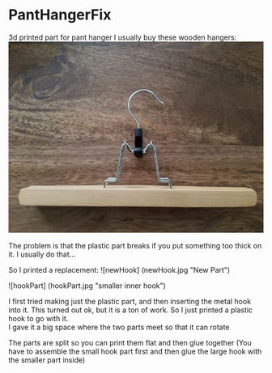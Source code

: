 # PantHangerFix
3d printed part for pant hanger
I usually buy these wooden hangers:
![PantHanger](PantHanger.jpg "Pant Hanger")

The problem is that the plastic part breaks if you put something too thick on it.  I usually do that...

So I printed a replacement:
![newHook] (newHook.jpg "New Part")

![hookPart] (hookPart.jpg "smaller inner hook")

I first tried making just the plastic part, and then inserting the metal hook into it.  This turned out ok, but it is a ton of work.  So I just printed a plastic hook to go with it.  
I gave it a big space where the two parts meet so that it can rotate

The parts are split so you can print them flat and then glue together (You have to assemble the small hook part first and then glue the large hook with the smaller part inside)

